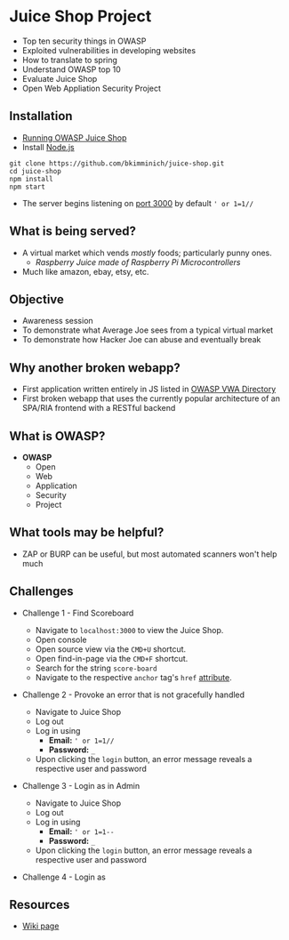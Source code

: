 # Juice Shop Project
* Top ten security things in OWASP
* Exploited vulnerabilities in developing websites
* How to translate to spring
* Understand OWASP top 10
* Evaluate Juice Shop
* Open Web Appliation Security Project

## Installation
* [Running OWASP Juice Shop](https://bkimminich.gitbooks.io/pwning-owasp-juice-shop/content/part1/running.html)
* Install [Node.js](http://nodejs.org/)

```
git clone https://github.com/bkimminich/juice-shop.git
cd juice-shop
npm install
npm start
```
* The server begins listening on [port 3000](localhost:3000) by default
`' or 1=1//`
## What is being served?
* A virtual market which vends _mostly_ foods; particularly punny ones.
	* _Raspberry Juice made of Raspberry Pi Microcontrollers_
* Much like amazon, ebay, etsy, etc.



## Objective
* Awareness session
* To demonstrate what Average Joe sees from a typical virtual market
* To demonstrate how Hacker Joe can abuse and eventually break



## Why another broken webapp?
* First application written entirely in JS listed in [OWASP VWA Directory](https://www.owasp.org/index.php/OWASP_Vulnerable_Web_Applications_Directory_Project)
* First broken webapp that uses the currently popular architecture of an SPA/RIA frontend with a RESTful backend

## What is OWASP?
* **OWASP**
	* Open
	* Web
	* Application
	* Security
	* Project

## What tools may be helpful?
* ZAP or BURP can be useful, but most automated scanners won't help much


## Challenges
* Challenge 1 - Find Scoreboard
	* Navigate to `localhost:3000` to view the Juice Shop.
	* Open console
	* Open source view via the `CMD+U` shortcut.
	* Open find-in-page via the `CMD+F` shortcut.
	* Search for the string `score-board`
	* Navigate to the respective `anchor` tag's `href` [attribute](http://localhost:3000/#/score-board).

* Challenge 2 - Provoke an error that is not gracefully handled
	* Navigate to Juice Shop
	* Log out
	* Log in using
		* **Email:** `' or 1=1//`
		* **Password:** `_`
	* Upon clicking the `login` button, an error message reveals a respective user and password

* Challenge 3 - Login as in Admin
	* Navigate to Juice Shop
	* Log out
	* Log in using
		* **Email:** `' or 1=1--`
		* **Password:** `_`
	* Upon clicking the `login` button, an error message reveals a respective user and password

* Challenge 4 - Login as 



## Resources
* [Wiki page](https://www.owasp.org/index.php/OWASP_Juice_Shop_Project)
